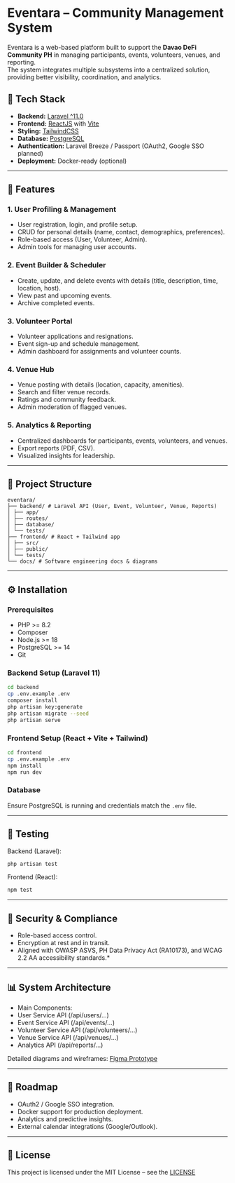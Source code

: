 # Eventara – Community Management System  

Eventara is a web-based platform built to support the **Davao DeFi Community PH** in managing participants, events, volunteers, venues, and reporting.  
The system integrates multiple subsystems into a centralized solution, providing better visibility, coordination, and analytics.  

## 🚀 Tech Stack  
- **Backend:** [Laravel ^11.0](https://laravel.com/)  
- **Frontend:** [ReactJS](https://react.dev/) with [Vite](https://vitejs.dev/)  
- **Styling:** [TailwindCSS](https://tailwindcss.com/)  
- **Database:** [PostgreSQL](https://www.postgresql.org/)  
- **Authentication:** Laravel Breeze / Passport (OAuth2, Google SSO planned)  
- **Deployment:** Docker-ready (optional)  

---

## 📌 Features  

### 1. User Profiling & Management  
- User registration, login, and profile setup.  
- CRUD for personal details (name, contact, demographics, preferences).  
- Role-based access (User, Volunteer, Admin).  
- Admin tools for managing user accounts.  

### 2. Event Builder & Scheduler  
- Create, update, and delete events with details (title, description, time, location, host).  
- View past and upcoming events.  
- Archive completed events.  

### 3. Volunteer Portal  
- Volunteer applications and resignations.  
- Event sign-up and schedule management.  
- Admin dashboard for assignments and volunteer counts.  

### 4. Venue Hub  
- Venue posting with details (location, capacity, amenities).  
- Search and filter venue records.  
- Ratings and community feedback.  
- Admin moderation of flagged venues.  

### 5. Analytics & Reporting  
- Centralized dashboards for participants, events, volunteers, and venues.  
- Export reports (PDF, CSV).  
- Visualized insights for leadership.  

---

## 📂 Project Structure  
```arduino
eventara/
├── backend/ # Laravel API (User, Event, Volunteer, Venue, Reports)
│ ├── app/
│ ├── routes/
│ ├── database/
│ └── tests/
├── frontend/ # React + Tailwind app
│ ├── src/
│ ├── public/
│ └── tests/
└── docs/ # Software engineering docs & diagrams
```

---

## ⚙️ Installation  

### Prerequisites  
- PHP >= 8.2  
- Composer  
- Node.js >= 18  
- PostgreSQL >= 14  
- Git  

### Backend Setup (Laravel 11)  
```bash
cd backend
cp .env.example .env
composer install
php artisan key:generate
php artisan migrate --seed
php artisan serve
```

### Frontend Setup (React + Vite + Tailwind)
```bash
cd frontend
cp .env.example .env
npm install
npm run dev
```

### Database
Ensure PostgreSQL is running and credentials match the ```.env``` file.

---

## 🧪 Testing
Backend (Laravel):
```bash
php artisan test
```

Frontend (React):
```bash
npm test
```
---

## 🔐 Security & Compliance
- Role-based access control.
- Encryption at rest and in transit.
- Aligned with OWASP ASVS, PH Data Privacy Act (RA10173), and WCAG 2.2 AA accessibility standards.*

---

## 📊 System Architecture
- Main Components:
- User Service API (/api/users/...)
- Event Service API (/api/events/...)
- Volunteer Service API (/api/volunteers/...)
- Venue Service API (/api/venues/...)
- Analytics API (/api/reports/...)

Detailed diagrams and wireframes: [Figma Prototype](https://www.figma.com/design/f2la4VgBAupu5Mhx7Sb0s0/Eventara--Prototype?node-id=0-1&t=VQsFG62RElUR6Ys3-1)

---

## 📅 Roadmap
- OAuth2 / Google SSO integration.
- Docker support for production deployment.
- Analytics and predictive insights.
- External calendar integrations (Google/Outlook).

---

## 📜 License
This project is licensed under the MIT License – see the [LICENSE](https://mit-license.org/)